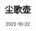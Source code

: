 ---
title: 尘歌壶
icon: folder
date: 2022-10-22
index: false
category:
  - 攻略
  - 游戏
  - 原神
  - 尘歌壶
tag:
  - 攻略
  - 原神
article: false
---